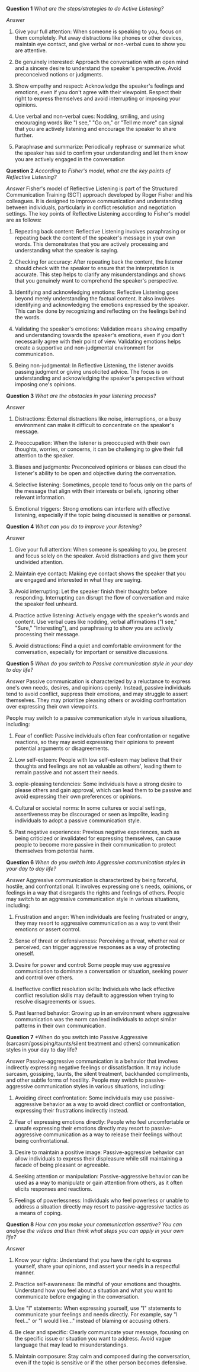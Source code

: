 **Question 1**
*What are the steps/strategies to do Active Listening?*
 
*Answer*
1. Give your full attention: When someone is speaking to you, focus on them completely. Put away distractions like phones or other devices, maintain eye contact, and give verbal or non-verbal cues to show you are attentive.

2. Be genuinely interested: Approach the conversation with an open mind and a sincere desire to understand the speaker's perspective. Avoid preconceived notions or judgments.

3. Show empathy and respect: Acknowledge the speaker's feelings and emotions, even if you don't agree with their viewpoint. Respect their right to express themselves and avoid interrupting or imposing your opinions.

4. Use verbal and non-verbal cues: Nodding, smiling, and using encouraging words like "I see," "Go on," or "Tell me more" can signal that you are actively listening and encourage the speaker to share further.

5. Paraphrase and summarize: Periodically rephrase or summarize what the speaker has said to confirm your understanding and let them know you are actively engaged in the conversation


**Question 2**
*According to Fisher's model, what are the key points of Reflective Listening?*

*Answer*
Fisher's model of Reflective Listening is part of the Structured Communication Training (SCT) approach developed by Roger Fisher and his colleagues. It is designed to improve communication and understanding between individuals, particularly in conflict resolution and negotiation settings. The key points of Reflective Listening according to Fisher's model are as follows:

1. Repeating back content: Reflective Listening involves paraphrasing or repeating back the content of the speaker's message in your own words. This demonstrates that you are actively processing and understanding what the speaker is saying.

2. Checking for accuracy: After repeating back the content, the listener should check with the speaker to ensure that the interpretation is accurate. This step helps to clarify any misunderstandings and shows that you genuinely want to comprehend the speaker's perspective.

3. Identifying and acknowledging emotions: Reflective Listening goes beyond merely understanding the factual content. It also involves identifying and acknowledging the emotions expressed by the speaker. This can be done by recognizing and reflecting on the feelings behind the words.

4. Validating the speaker's emotions: Validation means showing empathy and understanding towards the speaker's emotions, even if you don't necessarily agree with their point of view. Validating emotions helps create a supportive and non-judgmental environment for communication.

5. Being non-judgmental: In Reflective Listening, the listener avoids passing judgment or giving unsolicited advice. The focus is on understanding and acknowledging the speaker's perspective without imposing one's opinions.


**Question 3**
*What are the obstacles in your listening process?*

*Answer*
1. Distractions: External distractions like noise, interruptions, or a busy environment can make it difficult to concentrate on the speaker's message.

2. Preoccupation: When the listener is preoccupied with their own thoughts, worries, or concerns, it can be challenging to give their full attention to the speaker.

3. Biases and judgments: Preconceived opinions or biases can cloud the listener's ability to be open and objective during the conversation.

4. Selective listening: Sometimes, people tend to focus only on the parts of the message that align with their interests or beliefs, ignoring other relevant information.

5. Emotional triggers: Strong emotions can interfere with effective listening, especially if the topic being discussed is sensitive or personal.


**Question 4**
*What can you do to improve your listening?*

*Answer*
1. Give your full attention: When someone is speaking to you, be present and focus solely on the speaker. Avoid distractions and give them your undivided attention.

2. Maintain eye contact: Making eye contact shows the speaker that you are engaged and interested in what they are saying.

3. Avoid interrupting: Let the speaker finish their thoughts before responding. Interrupting can disrupt the flow of conversation and make the speaker feel unheard.

4. Practice active listening: Actively engage with the speaker's words and content. Use verbal cues like nodding, verbal affirmations ("I see," "Sure," "Interesting"), and paraphrasing to show you are actively processing their message.

5. Avoid distractions: Find a quiet and comfortable environment for the conversation, especially for important or sensitive discussions.


**Question 5**
*When do you switch to Passive communication style in your day to day life?*

*Answer*
Passive communication is characterized by a reluctance to express one's own needs, desires, and opinions openly. Instead, passive individuals tend to avoid conflict, suppress their emotions, and may struggle to assert themselves. They may prioritize pleasing others or avoiding confrontation over expressing their own viewpoints.

People may switch to a passive communication style in various situations, including:

1. Fear of conflict: Passive individuals often fear confrontation or negative reactions, so they may avoid expressing their opinions to prevent potential arguments or disagreements.

2. Low self-esteem: People with low self-esteem may believe that their thoughts and feelings are not as valuable as others', leading them to remain passive and not assert their needs.

3. eople-pleasing tendencies: Some individuals have a strong desire to please others and gain approval, which can lead them to be passive and avoid expressing their own preferences or opinions.

4. Cultural or societal norms: In some cultures or social settings, assertiveness may be discouraged or seen as impolite, leading individuals to adopt a passive communication style.

5. Past negative experiences: Previous negative experiences, such as being criticized or invalidated for expressing themselves, can cause people to become more passive in their communication to protect themselves from potential harm.

**Question 6**
*When do you switch into Aggressive communication styles in your day to day life?*

*Answer*
Aggressive communication is characterized by being forceful, hostile, and confrontational. It involves expressing one's needs, opinions, or feelings in a way that disregards the rights and feelings of others. People may switch to an aggressive communication style in various situations, including:

1. Frustration and anger: When individuals are feeling frustrated or angry, they may resort to aggressive communication as a way to vent their emotions or assert control.

2. Sense of threat or defensiveness: Perceiving a threat, whether real or perceived, can trigger aggressive responses as a way of protecting oneself.

3. Desire for power and control: Some people may use aggressive communication to dominate a conversation or situation, seeking power and control over others.

4. Ineffective conflict resolution skills: Individuals who lack effective conflict resolution skills may default to aggression when trying to resolve disagreements or issues.

5. Past learned behavior: Growing up in an environment where aggressive communication was the norm can lead individuals to adopt similar patterns in their own communication.

**Question 7**
*When do you switch into Passive Aggressive (sarcasm/gossiping/taunts/silent treatment and others) communication styles in your day to day life?

*Answer*
Passive-aggressive communication is a behavior that involves indirectly expressing negative feelings or dissatisfaction. It may include sarcasm, gossiping, taunts, the silent treatment, backhanded compliments, and other subtle forms of hostility. People may switch to passive-aggressive communication styles in various situations, including:

1. Avoiding direct confrontation: Some individuals may use passive-aggressive behavior as a way to avoid direct conflict or confrontation, expressing their frustrations indirectly instead.

2. Fear of expressing emotions directly: People who feel uncomfortable or unsafe expressing their emotions directly may resort to passive-aggressive communication as a way to release their feelings without being confrontational.

3. Desire to maintain a positive image: Passive-aggressive behavior can allow individuals to express their displeasure while still maintaining a facade of being pleasant or agreeable.

4. Seeking attention or manipulation: Passive-aggressive behavior can be used as a way to manipulate or gain attention from others, as it often elicits responses and reactions.

5. Feelings of powerlessness: Individuals who feel powerless or unable to address a situation directly may resort to passive-aggressive tactics as a means of coping.

**Question 8**
*How can you make your communication assertive? You can analyse the videos and then think what steps you can apply in your own life?*

*Answer*
1. Know your rights: Understand that you have the right to express yourself, share your opinions, and assert your needs in a respectful manner.

2. Practice self-awareness: Be mindful of your emotions and thoughts. Understand how you feel about a situation and what you want to communicate before engaging in the conversation.

3. Use "I" statements: When expressing yourself, use "I" statements to communicate your feelings and needs directly. For example, say "I feel..." or "I would like..." instead of blaming or accusing others.

4. Be clear and specific: Clearly communicate your message, focusing on the specific issue or situation you want to address. Avoid vague language that may lead to misunderstandings.

5. Maintain composure: Stay calm and composed during the conversation, even if the topic is sensitive or if the other person becomes defensive.

